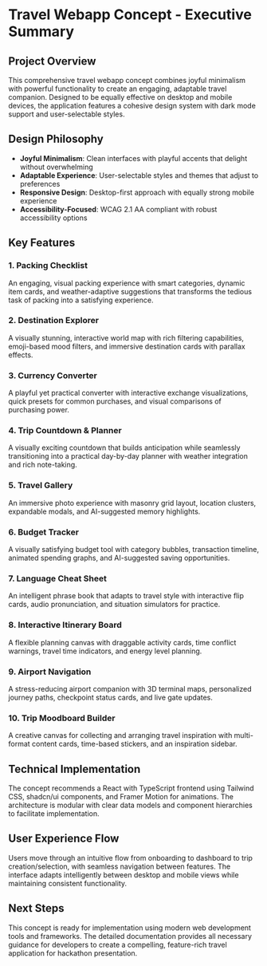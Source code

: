 # Travel Webapp Concept - Executive Summary

## Project Overview
This comprehensive travel webapp concept combines joyful minimalism with powerful functionality to create an engaging, adaptable travel companion. Designed to be equally effective on desktop and mobile devices, the application features a cohesive design system with dark mode support and user-selectable styles.

## Design Philosophy
- **Joyful Minimalism**: Clean interfaces with playful accents that delight without overwhelming
- **Adaptable Experience**: User-selectable styles and themes that adjust to preferences
- **Responsive Design**: Desktop-first approach with equally strong mobile experience
- **Accessibility-Focused**: WCAG 2.1 AA compliant with robust accessibility options

## Key Features

### 1. Packing Checklist
An engaging, visual packing experience with smart categories, dynamic item cards, and weather-adaptive suggestions that transforms the tedious task of packing into a satisfying experience.

### 2. Destination Explorer
A visually stunning, interactive world map with rich filtering capabilities, emoji-based mood filters, and immersive destination cards with parallax effects.

### 3. Currency Converter
A playful yet practical converter with interactive exchange visualizations, quick presets for common purchases, and visual comparisons of purchasing power.

### 4. Trip Countdown & Planner
A visually exciting countdown that builds anticipation while seamlessly transitioning into a practical day-by-day planner with weather integration and rich note-taking.

### 5. Travel Gallery
An immersive photo experience with masonry grid layout, location clusters, expandable modals, and AI-suggested memory highlights.

### 6. Budget Tracker
A visually satisfying budget tool with category bubbles, transaction timeline, animated spending graphs, and AI-suggested saving opportunities.

### 7. Language Cheat Sheet
An intelligent phrase book that adapts to travel style with interactive flip cards, audio pronunciation, and situation simulators for practice.

### 8. Interactive Itinerary Board
A flexible planning canvas with draggable activity cards, time conflict warnings, travel time indicators, and energy level planning.

### 9. Airport Navigation
A stress-reducing airport companion with 3D terminal maps, personalized journey paths, checkpoint status cards, and live gate updates.

### 10. Trip Moodboard Builder
A creative canvas for collecting and arranging travel inspiration with multi-format content cards, time-based stickers, and an inspiration sidebar.

## Technical Implementation
The concept recommends a React with TypeScript frontend using Tailwind CSS, shadcn/ui components, and Framer Motion for animations. The architecture is modular with clear data models and component hierarchies to facilitate implementation.

## User Experience Flow
Users move through an intuitive flow from onboarding to dashboard to trip creation/selection, with seamless navigation between features. The interface adapts intelligently between desktop and mobile views while maintaining consistent functionality.

## Next Steps
This concept is ready for implementation using modern web development tools and frameworks. The detailed documentation provides all necessary guidance for developers to create a compelling, feature-rich travel application for hackathon presentation.

